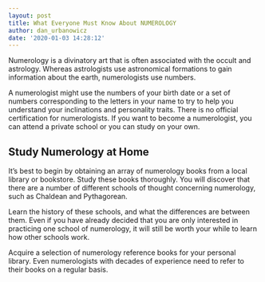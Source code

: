 ```yaml
---
layout: post
title: What Everyone Must Know About NUMEROLOGY
author: dan_urbanowicz
date: '2020-01-03 14:28:12'
---
```

Numerology is a divinatory art that is often associated with the occult and astrology. Whereas astrologists use astronomical formations to gain information about the earth, numerologists use numbers.

A numerologist might use the numbers of your birth date or a set of numbers corresponding to the letters in your name to try to help you understand your inclinations and personality traits. There is no official certification for numerologists. If you want to become a numerologist, you can attend a private school or you can study on your own.

## Study Numerology at Home

It’s best to begin by obtaining an array of numerology books from a local library or bookstore. Study these books thoroughly. You will discover that there are a number of different schools of thought concerning numerology, such as Chaldean and Pythagorean.

Learn the history of these schools, and what the differences are between them. Even if you have already decided that you are only interested in practicing one school of numerology, it will still be worth your while to learn how other schools work.

Acquire a selection of numerology reference books for your personal library. Even numerologists with decades of experience need to refer to their books on a regular basis.
